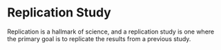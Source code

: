 # Replication Study

Replication is a hallmark of science, and a replication study is one where the primary goal is to replicate the results from a previous study. 



